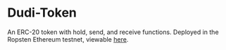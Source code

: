 # Dudi-Token
An ERC-20 token with hold, send, and receive functions. Deployed in the Ropsten
Ethereum testnet, viewable [here](https://ropsten.etherscan.io/token/0x983ff1730e32bb8b59e24f77a392e6e5dc7831c7).
